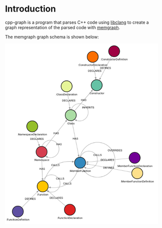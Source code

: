 # Introduction

cpp-graph is a program that parses C++ code using
[libclang](https://clang.llvm.org/doxygen/group__CINDEX.html) to
create a graph representation of the parsed code with
[memgraph](https://memgraph.com/).

The memgraph graph schema is shown below:

![Graph Schema](./doc/assets/graph-schema.png)
